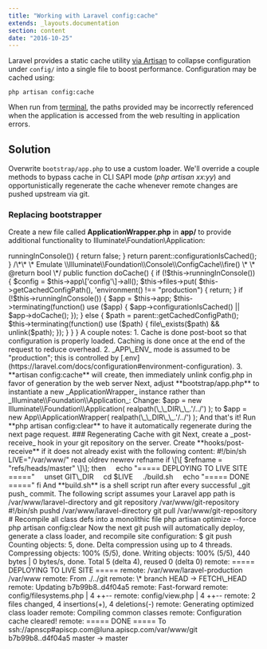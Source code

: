 ```yaml
---
title: "Working with Laravel config:cache"
extends: _layouts.documentation
section: content
date: "2016-10-25"
---
```


Laravel provides a static cache utility [via Artisan](https://laravel.com/docs/5.3/configuration) to collapse configuration under `config/` into a single file to boost performance. Configuration may be cached using:

`php artisan config:cache`

When run from [terminal](/docs/terminal/is-terminal-access-available/), the paths provided may be incorrectly referenced when the application is accessed from the web resulting in application errors.

## Solution

Overwrite `bootstrap/app.php` to use a custom loader. We'll override a couple methods to bypass cache in CLI SAPI mode (_php artisan xx:yy_) and opportunistically regenerate the cache whenever remote changes are pushed upstream via git.

### Replacing bootstrapper

Create a new file called **ApplicationWrapper.php** in **app/** to provide additional functionality to Illuminate\\Foundation\\Application:

<?php
namespace App;

use Illuminate\\Foundation\\Application;

class ApplicationWrapper extends Application {

    public function \_\_construct($basePath)
    {
        if (!isset($\_SERVER\['SITE\_ROOT'\])) {
            $\_SERVER\['SITE\_ROOT'\] = '';
        }
        parent::\_\_construct($basePath);
    }

   /\*\*
    \* Fake configuration cache response for CLI
    \* as paths will always be different
    \* 
    \* @return bool
    \*/
    public function configurationIsCached() {
        if ($this->runningInConsole()) {
            return false;
        }
        return parent::configurationIsCached();
    }

   /\*\*
    \* Emulate \\Illuminate\\Foundation\\Console\\ConfigCache\\fire()
    \*
    \* @return bool
    \*/
    public function doCache() {
       if (!$this->runningInConsole()) {
           $config = $this->app\['config'\]->all();
           $this->files->put(
               $this->getCachedConfigPath(), '<?php return '.var\_export($config, true).';'.PHP\_EOL
           );
       }
        return true;
    }

    /\*
     \* Override boot to register production config cache
     \* @return boolean
     \*/
    public function boot()
    {
        parent::boot();
        if ($this->environment() !== "production") {
           return;
        }
        if (!$this->runningInConsole()) {
            $app = $this->app;
            $this->terminating(function() use ($app) {
                $app->configurationIsCached() || $app->doCache();
            });
        } else {
           $path = parent::getCachedConfigPath();
           $this->terminating(function() use ($path) {
              file\_exists($path) && unlink($path);
           });
        }

    }
}

A couple notes:

1. Cache is done post-boot so that configuration is properly loaded. Caching is done once at the end of the request to reduce overhead.
2. _APP\_ENV_ mode is assumed to be "production"; this is controlled by [.env](https://laravel.com/docs/configuration#environment-configuration).
3. **artisan config:cache** will create, then immediately unlink config.php in favor of generation by the web server

Next, adjust **bootstrap/app.php** to instantiate a new _ApplicationWrapper_ instance rather than _Illuminate\\Foundation\\Application_:

Change:

$app = new Illuminate\\Foundation\\Application(
    realpath(\_\_DIR\_\_.'/../')
);

to

$app = new App\\ApplicationWrapper(
    realpath(\_\_DIR\_\_.'/../')
);

And that's it! Run **php artisan config:clear** to have it automatically regenerate during the next page request.

### Regenerating Cache with git

Next, create a _post-receive_ hook in your git repository on the server. Create **hooks/post-receive** if it does not already exist with the following content:

#!/bin/sh
LIVE="/var/www/"

read oldrev newrev refname
if \[\[ $refname = "refs/heads/master" \]\]; then 
    echo "===== DEPLOYING TO LIVE SITE =====" 
    unset GIT\_DIR
    cd $LIVE
    ./build.sh
    echo "===== DONE ====="
fi

And **build.sh** is a shell script run after every successful _git push_ commit. The following script assumes your Laravel app path is /var/www/laravel-directory and git repository /var/www/git-repository

#!/bin/sh
pushd /var/www/laravel-directory
git pull /var/www/git-repository
# Recompile all class defs into a monolithic file
php artisan optimize --force
php artisan config:clear

Now the next git push will automatically deploy, generate a class loader, and recompile site configuration:

$ git push
Counting objects: 5, done.
Delta compression using up to 4 threads.
Compressing objects: 100% (5/5), done.
Writing objects: 100% (5/5), 440 bytes | 0 bytes/s, done.
Total 5 (delta 4), reused 0 (delta 0)
remote: ===== DEPLOYING TO LIVE SITE =====
remote: /var/www/laravel-production /var/www
remote: From ./../git
remote: \* branch HEAD -> FETCH\_HEAD
remote: Updating b7b99b8..d4f04a5
remote: Fast-forward
remote: config/filesystems.php | 4 ++--
remote: config/view.php | 4 ++--
remote: 2 files changed, 4 insertions(+), 4 deletions(-)
remote: Generating optimized class loader
remote: Compiling common classes
remote: Configuration cache cleared!
remote: ===== DONE =====
To ssh://apnscp#apiscp.com@luna.apiscp.com/var/www/git
 b7b99b8..d4f04a5 master -> master
